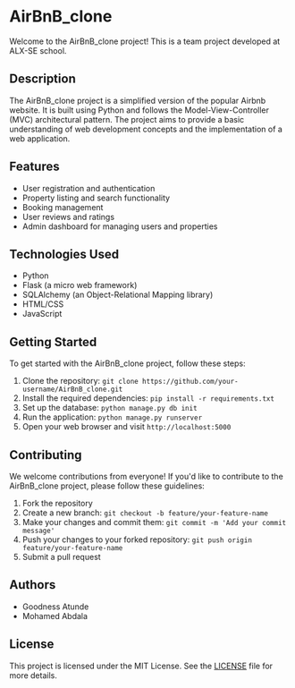 # AirBnB_clone

Welcome to the AirBnB_clone project! This is a team project developed at ALX-SE school.

## Description

The AirBnB_clone project is a simplified version of the popular Airbnb website. It is built using Python and follows the Model-View-Controller (MVC) architectural pattern. The project aims to provide a basic understanding of web development concepts and the implementation of a web application.

## Features

- User registration and authentication
- Property listing and search functionality
- Booking management
- User reviews and ratings
- Admin dashboard for managing users and properties

## Technologies Used

- Python
- Flask (a micro web framework)
- SQLAlchemy (an Object-Relational Mapping library)
- HTML/CSS
- JavaScript

## Getting Started

To get started with the AirBnB_clone project, follow these steps:

1. Clone the repository: `git clone https://github.com/your-username/AirBnB_clone.git`
2. Install the required dependencies: `pip install -r requirements.txt`
3. Set up the database: `python manage.py db init`
4. Run the application: `python manage.py runserver`
5. Open your web browser and visit `http://localhost:5000`

## Contributing

We welcome contributions from everyone! If you'd like to contribute to the AirBnB_clone project, please follow these guidelines:

1. Fork the repository
2. Create a new branch: `git checkout -b feature/your-feature-name`
3. Make your changes and commit them: `git commit -m 'Add your commit message'`
4. Push your changes to your forked repository: `git push origin feature/your-feature-name`
5. Submit a pull request

## Authors

- Goodness Atunde
- Mohamed Abdala

## License

This project is licensed under the MIT License. See the [LICENSE](LICENSE) file for more details.
